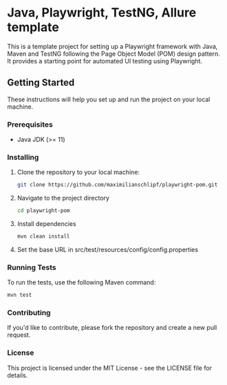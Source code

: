 # Java, Playwright, TestNG, Allure template

This is a template project for setting up a Playwright framework with Java, Maven and TestNG following the Page Object Model (POM) design pattern. It provides a starting point for automated UI testing using Playwright.

## Getting Started

These instructions will help you set up and run the project on your local machine.

### Prerequisites

- Java JDK (>= 11)

### Installing

1. Clone the repository to your local machine:

   ```bash
   git clone https://github.com/maximilianschlipf/playwright-pom.git
   ```
2. Navigate to the project directory

   ```bash
   cd playwright-pom
   ```
3. Install dependencies

    ```bash
    mvn clean install
    ```
4. Set the base URL in src/test/resources/config/config.properties 

### Running Tests

To run the tests, use the following Maven command:

```bash
mvn test
```

### Contributing

If you'd like to contribute, please fork the repository and create a new pull request.

### License

This project is licensed under the MIT License - see the LICENSE file for details.
